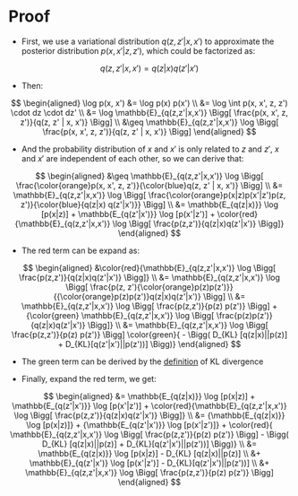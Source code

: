 # Proof
- First, we use a variational distribution $q( z, z' | x, x' )$ to approximate the posterior distribution $p(x, x' | z, z')$, which could be factorized as:

$$
q(z, z'|x, x') = q(z|x)q(z'|x')
$$

- Then:

$$
\begin{aligned}
\log p(x, x') &= \log p(x) p(x') \\
&= \log \int p(x, x', z, z') \cdot dz \cdot dz' \\
&= \log \mathbb{E}_{q(z,z'|x,x')} \Bigg[ \frac{p(x, x', z, z')}{q(z, z' | x, x')} \Bigg] \\
&\geq \mathbb{E}_{q(z,z'|x,x')} \log \Bigg[ \frac{p(x, x', z, z')}{q(z, z' | x, x')} \Bigg]
\end{aligned}
$$

- And the probability distribution of $x$ and $x'$ is only related to $z$ and $z'$, $x$ and $x'$ are independent of each other, so we can derive that:

$$
\begin{aligned}            
&\geq \mathbb{E}_{q(z,z'|x,x')} \log \Bigg[ \frac{\color{orange}p(x, x', z, z')}{\color{blue}q(z, z' | x, x')} \Bigg] \\
&= \mathbb{E}_{q(z,z'|x,x')} \log \Bigg[ \frac{\color{orange}p(x|z)p(x'|z')p(z, z')}{\color{blue}{q(z|x) q(z'|x')}} \Bigg] \\
&= \mathbb{E_{q(z|x)}} \log [p(x|z)] + \mathbb{E_{q(z'|x')}} \log [p(x'|z')] + \color{red}{\mathbb{E}_{q(z,z'|x,x')} \log \Bigg[ \frac{p(z,z')}{q(z|x)q(z'|x')} \Bigg]}
\end{aligned}
$$

- The red term can be expand as:

$$
\begin{aligned}
&\color{red}{\mathbb{E}_{q(z,z'|x,x')} \log \Bigg[ \frac{p(z,z')}{q(z|x)q(z'|x')} \Bigg]}  \\
&= \mathbb{E}_{q(z,z'|x,x')} \log \Bigg[ \frac{p(z, z'){\color{orange}p(z)p(z')}}{{\color{orange}p(z)p(z')}q(z|x)q(z'|x')} \Bigg] \\
&= \mathbb{E}_{q(z,z'|x,x')} \log \Bigg[ \frac{p(z,z')}{p(z) p(z')} \Bigg] + {\color{green} \mathbb{E}_{q(z,z'|x,x')} \log \Bigg[ \frac{p(z)p(z')}{q(z|x)q(z'|x')} \Bigg]} \\
&= \mathbb{E}_{q(z,z'|x,x')} \log \Bigg[ \frac{p(z,z')}{p(z) p(z')} \Bigg]  \color{green}{ - \Bigg(  D_{KL} [q(z|x)||p(z)] + D_{KL}[q(z'|x')||p(z'))] \Bigg)} 
\end{aligned}
$$
- The green term can be derived by the [definition](https://en.wikipedia.org/wiki/Kullback%E2%80%93Leibler_divergence) of KL divergence

- Finally, expand the red term, we get:

$$
\begin{aligned}
&= \mathbb{E_{q(z|x)}} \log [p(x|z)] + \mathbb{E_{q(z'|x')}} \log [p(x'|z')] + \color{red}{\mathbb{E}_{q(z,z'|x,x')} \log \Bigg[ \frac{p(z,z')}{q(z|x)q(z'|x')} \Bigg]} \\
&=  {\mathbb{E_{q(z|x)}} \log [p(x|z)]} + {\mathbb{E_{q(z'|x')}} \log [p(x'|z')]} + \color{red}{ \mathbb{E}_{q(z,z'|x,x')} \log \Bigg[ \frac{p(z,z')}{p(z) p(z')} \Bigg]  - \Bigg(  D_{KL} [q(z|x)||p(z)] + D_{KL}[q(z'|x')||p(z'))] \Bigg)}  \\
&=  \mathbb{E_{q(z|x)}} \log [p(x|z)] - D_{KL} [q(z|x)||p(z)] \\ 
&+ \mathbb{E}_{q(z'|x')} \log [p(x'|z')] - D_{KL}[q(z'|x')||p(z'))] \\ 
&+ \mathbb{E}_{q(z,z'|x,x')} \log \Bigg[ \frac{p(z,z')}{p(z) p(z')} \Bigg] 
\end{aligned}
$$
